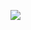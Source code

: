 [![](https://data.jsdelivr.com/v1/package/gh/zengzhixing/cdn/badge)](https://www.jsdelivr.com/package/gh/zengzhixing/cdn)
